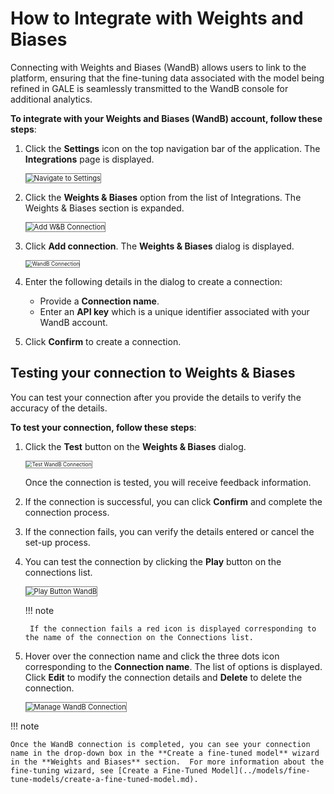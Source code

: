 # How to Integrate with Weights and Biases

Connecting with Weights and Biases (WandB) allows users to link to the platform, ensuring that the fine-tuning data associated with the model being refined in GALE is seamlessly transmitted to the WandB console for additional analytics.

**To integrate with your Weights and Biases (WandB) account, follow these steps**:



1. Click the **Settings** icon on the top navigation bar of the application. The **Integrations** page is displayed.

    <img src="../images/navigate-to-settings.png" alt="Navigate to Settings" title="Navigate to Settings" style="border: 1px solid gray; zoom:80%;">

1. Click the **Weights & Biases** option from the list of Integrations. The Weights & Biases section is expanded.

    <img src="../images/add-w&b-connection.png" alt="Add W&B Connection" title="Add W&B Connection" style="border: 1px solid gray; zoom:80%;">

1. Click **Add connection**. The **Weights & Biases** dialog is displayed.

    <img src="../images/wandb-connection.png" alt="WandB Connection" title="WandB Connection" style="border: 1px solid gray; zoom:60%;">

1. Enter the following details in the dialog to create a connection:
    * Provide a **Connection name**.
    * Enter an **API key** which is a unique identifier associated with your WandB account.
1. Click **Confirm** to create a connection.


## **Testing your connection to Weights & Biases**

You can test your connection after you provide the details to verify the accuracy of the details.

**To test your connection, follow these steps**:

1. Click the **Test** button on the **Weights & Biases** dialog.

    <img src="../images/test-wandb-connection.png" alt="Test WandB Connection" title="Test WandB Connection" style="border: 1px solid gray; zoom:60%;">

    Once the connection is tested, you will receive feedback information.

1. If the connection is successful, you can click **Confirm** and complete the connection process.
2. If the connection fails, you can verify the details entered or cancel the set-up process.
3. You can test the connection by clicking the **Play** button on the connections list.

    <img src="../images/play-button-wandb.png" alt="Play Button WandB" title="Play Button WandB" style="border: 1px solid gray; zoom:80%;">

    !!! note

        If the connection fails a red icon is displayed corresponding to the name of the connection on the Connections list.


1. Hover over the connection name and click the three dots icon corresponding to the **Connection name**. The list of options is displayed. Click **Edit** to modify the connection details and **Delete** to delete the connection.

    <img src="../images/manage-wandb-connection.png" alt="Manage WandB Connection" title="Manage WandB Connection" style="border: 1px solid gray; zoom:80%;">


!!! note

    Once the WandB connection is completed, you can see your connection name in the drop-down box in the **Create a fine-tuned model** wizard in the **Weights and Biases** section.  For more information about the fine-tuning wizard, see [Create a Fine-Tuned Model](../models/fine-tune-models/create-a-fine-tuned-model.md).

